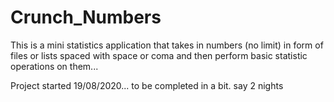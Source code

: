 # Crunch_Numbers
This is a mini statistics application that takes in numbers (no limit) in form of files or lists spaced with space or coma and then perform basic statistic operations on them...

Project started 19/08/2020... to be completed in a bit. say 2 nights
